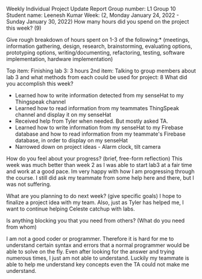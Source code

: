 Weekly Individual Project Update Report
Group number: L1 Group 10
Student name: Leenesh Kumar
Week: (2, Monday January 24, 2022 - Sunday January 30, 2022)
How many hours did you spend on the project this week? (9)

Give rough breakdown of hours spent on 1-3 of the following:* (meetings, information gathering, design, research, brainstorming, evaluating options, prototyping options, writing/documenting, refactoring, testing, software implementation, hardware implementation)

Top item: Finishing lab 3: 3 hours
2nd item: Talking to group members about lab 3 and what methods from each could be used for project: 8
What did you accomplish this week?
- Learned how to write information detected from my senseHat to my Thingspeak channel
- Learned how to read information from my teammates ThingSpeak channel and display it on my senseHat
- Received help from Tyler when needed. But mostly asked TA.
- Learned how to write information from my senseHat to my Firebase database and how to read information from my teammate's Firebase database, in order to display on my senseHat
- Narrowed down on project ideas - Alarm clock, tilt camera

How do you feel about your progress? (brief, free-form reflection)
This week was much better than week 2 as I was able to start lab3 at a fair time and work at a good pace. Im very happy with how I am progressing through the course. I still did ask my teammate from some help here and there, but I was not suffering. 

What are you planning to do next week? (give specific goals)
I hope to finalize a project idea with my team. Also, just as Tyler has helped me, I want to continue helping Celeste catchup with labs.

Is anything blocking you that you need from others? (What do you need from whom)

I am not a good coder or programmer. Therefore it is hard for me to understand certain syntax and errors that a normal programmer would be able to solve on the fly. Even after
looking for the answer and trying numerous times, I just am not able to understand. Luckily my teammate is able to help me understand key concepts even the TA could not make me
understand.
